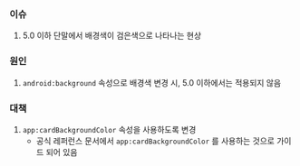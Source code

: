 ### 이슈
1. 5.0 이하 단말에서 배경색이 검은색으로 나타나는 현상

### 원인
1. `android:background` 속성으로 배경색 변경 시, 5.0 이하에서는 적용되지 않음

### 대책
1. `app:cardBackgroundColor` 속성을 사용하도록 변경
   - 공식 레퍼런스 문서에서 `app:cardBackgroundColor` 를 사용하는 것으로 가이드 되어 있음

